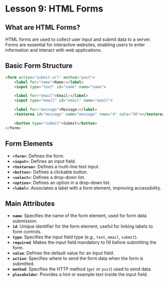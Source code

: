 # **Lesson 9: HTML Forms**

## **What are HTML Forms?**

HTML forms are used to collect user input and submit data to a server. Forms are essential for interactive websites, enabling users to enter information and interact with web applications.

## **Basic Form Structure**

```html
<form action="submit-url" method="post">
    <label for="name">Name:</label>
    <input type="text" id="name" name="name">

    <label for="email">Email:</label>
    <input type="email" id="email" name="email">

    <label for="message">Message:</label>
    <textarea id="message" name="message" rows="4" cols="50"></textarea>

    <button type="submit">Submit</button>
</form>
```

## **Form Elements**

-   **`<form>`**: Defines the form.
-   **`<input>`**: Defines an input field.
-   **`<textarea>`**: Defines a multi-line text input.
-   **`<button>`**: Defines a clickable button.
-   **`<select>`**: Defines a drop-down list.
-   **`<option>`**: Defines an option in a drop-down list.
-   **`<label>`**: Associates a label with a form element, improving accessibility.


## **Main Attributes**

-   **`name`**: Specifies the name of the form element, used for form data submission.
-   **`id`**: Unique identifier for the form element, useful for linking labels to form controls.
-   **`type`**: Specifies the input field type (e.g., `text`, `email`, `submit`).
-   **`required`**: Makes the input field mandatory to fill before submitting the form.
-   **`value`**: Defines the default value for an input field.
-   **`action`**: Specifies where to send the form data when the form is submitted.
-   **`method`**: Specifies the HTTP method (`get` or `post`) used to send data.
-   **`placeholder`**: Provides a hint or example text inside the input field.



<!--stackedit_data:
eyJoaXN0b3J5IjpbMTY5MzAxOTIzNl19
-->